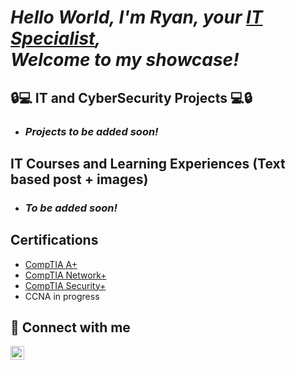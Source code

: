 ***<h1>Hello World, I'm Ryan, your <a href="https://www.linkedin.com/in/ryangregurich/">IT Specialist</a>,  
Welcome to my showcase!***
<h2>🔒💻 IT and CyberSecurity Projects 💻🔒</h2>

- ***<h3>Projects to be added soon!</h3>***

<h2> IT Courses and Learning Experiences (Text based post + images) </h2>

- ***<h3>To be added soon!</h3>***

<h2> Certifications </h2>
    
- <a href="https://www.credly.com/badges/84bacadd-b25a-4bb0-9a21-0ecf114d44fd/public_url">CompTIA A+ </a>
- <a href="https://www.credly.com/badges/9cd73811-e65b-4f74-98d8-d75cccafe7cb/public_url">CompTIA Network+</a>
- <a href="https://www.credly.com/badges/3cc06d90-c71c-456d-bf62-03cedf8d943d/public_url">CompTIA Security+</a>
- CCNA in progress

<h2> 📲 Connect with me</h2>

[<img align="left" alt="RyanGregurich | LinkedIn" width="22px" src="https://cdn.jsdelivr.net/npm/simple-icons@v3/icons/linkedin.svg" />][linkedin]

[linkedin]: https://www.linkedin.com/in/ryangregurich/
